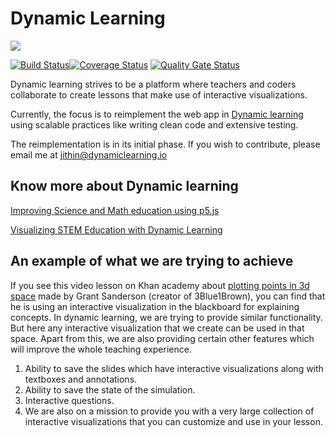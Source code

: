 # Dynamic Learning

<img align="center" src="https://github.com/dynamic-learning/next-client/blob/dev/public/cover.png">

[![Build Status](https://travis-ci.com/dynamic-learning/next-client.svg?branch=dev)](https://travis-ci.com/dynamic-learning/next-client)[![Coverage Status](https://coveralls.io/repos/github/dynamic-learning/next-client/badge.svg?branch=dev)](https://coveralls.io/github/dynamic-learning/next-client?branch=dev) [![Quality Gate Status](https://sonarcloud.io/api/project_badges/measure?project=dynamic-learning_dynamic-learning&metric=alert_status)](https://sonarcloud.io/dashboard?id=dynamic-learning_dynamic-learning)

Dynamic learning strives to be a platform where teachers and coders collaborate to create lessons that make use of interactive visualizations.

Currently, the focus is to reimplement the web app in [Dynamic learning](https://www.dynamiclearning.io/) using scalable practices like writing clean code and extensive testing.

The reimplementation is in its initial phase. If you wish to contribute, please email me at jithin@dynamiclearning.io

## Know more about Dynamic learning

[Improving Science and Math education using p5.js](https://medium.com/processing-foundation/improving-science-and-math-education-using-p5-js-d434beea465c)

[Visualizing STEM Education with Dynamic Learning](https://medium.com/processing-foundation/visualizing-stem-education-with-dynamic-learning-4106748c6fcd)

## An example of what we are trying to achieve

If you see this video lesson on Khan academy about [plotting points in 3d space](https://www.youtube.com/watch?v=iBgOoaeLUcM) made by Grant Sanderson (creator of 3Blue1Brown), you can find that he is using an interactive visualization in the blackboard for explaining concepts. In dynamic learning, we are trying to provide similar functionality. But here any interactive visualization that we create can be used in that space. Apart from this, we are also providing certain other features which will improve the whole teaching experience.

1. Ability to save the slides which have interactive visualizations along with textboxes and annotations.
2. Ability to save the state of the simulation.
3. Interactive questions.
4. We are also on a mission to provide you with a very large collection of interactive visualizations that you can customize and use in your lesson.
